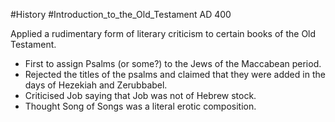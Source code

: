 #History #Introduction_to_the_Old_Testament 
AD 400

Applied a rudimentary form of literary criticism to certain books of the Old Testament.
- First to assign Psalms (or some?) to the Jews of the Maccabean period.
- Rejected the titles of the psalms and claimed that they were added in the days of Hezekiah and Zerubbabel.
- Criticised Job saying that Job was not of Hebrew stock.
- Thought Song of Songs was a literal erotic composition.